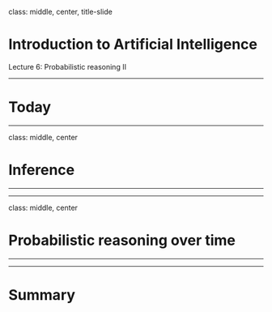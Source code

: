 class: middle, center, title-slide

# Introduction to Artificial Intelligence

Lecture 6: Probabilistic reasoning II

---

# Today



---

class: middle, center

# Inference

---


---

class: middle, center

# Probabilistic reasoning over time

---

---

# Summary
